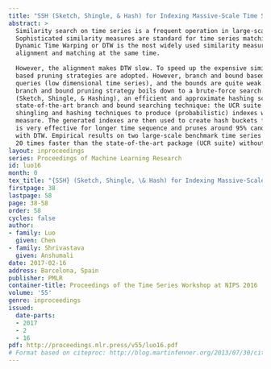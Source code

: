 ```yaml
---
title: "SSH (Sketch, Shingle, & Hash) for Indexing Massive-Scale Time Series"
abstract: >
  Similarity search on time series is a frequent operation in large-scale data-driven applications. 
  Sophisticated similarity measures are standard for time series matching, as they are usually misaligned. 
  Dynamic Time Warping or DTW is the most widely used similarity measure for time series because it combines 
  alignment and matching at the same time.
  
  However, the alignment makes DTW slow. To speed up the expensive similarity search with DTW, branch and bound 
  based pruning strategies are adopted. However, branch and bound based pruning are only useful for very short 
  queries (low dimensional time series), and the bounds are quite weak for longer queries. Due to the loose bounds 
  branch and bound pruning strategy boils down to a brute-force search. To circumvent this issue, we design SSH 
  (Sketch, Shingle, & Hashing), an efficient and approximate hashing scheme which is much faster than the 
  state-of-the-art branch and bound searching technique: the UCR suite. SSH uses a novel combination of sketching, 
  shingling and hashing techniques to produce (probabilistic) indexes which align (near perfectly) with DTW similarity 
  measure. The generated indexes are then used to create hash buckets for sub-linear search. Our results show that SSH 
  is very effective for longer time sequence and prunes around 95% candidates, leading to the massive speedup in search 
  with DTW. Empirical results on two large-scale benchmark time series data show that our proposed method can be around 
  20 times faster than the state-of-the-art package (UCR suite) without any significant loss in accuracy.
layout: inproceedings
series: Proceedings of Machine Learning Research
id: luo16
month: 0
tex_title: "{SSH} (Sketch, Shingle, \& Hash) for Indexing Massive-Scale Time Series"
firstpage: 38
lastpage: 58
page: 38-58
order: 58
cycles: false
author:
- family: Luo
  given: Chen
- family: Shrivastava
  given: Anshumali
date: 2017-02-16
address: Barcelona, Spain
publisher: PMLR
container-title: Proceedings of the Time Series Workshop at NIPS 2016
volume: '55'
genre: inproceedings
issued:
  date-parts:
  - 2017
  - 2
  - 16
pdf: http://proceedings.mlr.press/v55/luo16.pdf
# Format based on citeproc: http://blog.martinfenner.org/2013/07/30/citeproc-yaml-for-bibliographies/
---
```

